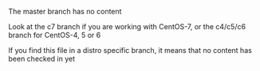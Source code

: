 The master branch has no content
 
Look at the c7 branch if you are working with CentOS-7, or the c4/c5/c6 branch for CentOS-4, 5 or 6
 
If you find this file in a distro specific branch, it means that no content has been checked in yet

